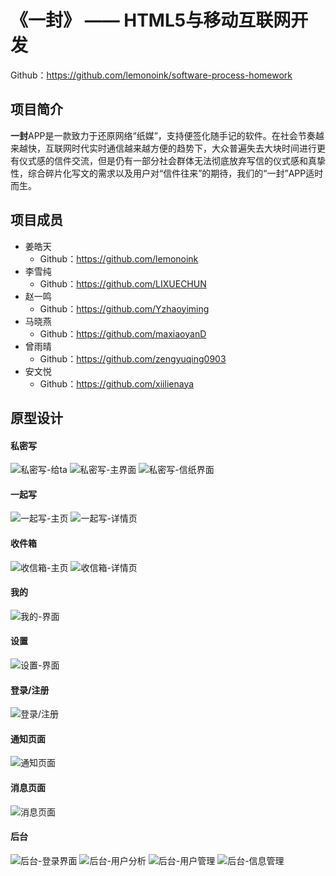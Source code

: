 # 《一封》 —— HTML5与移动互联网开发

Github：https://github.com/lemonoink/software-process-homework

## 项目简介

**一封**APP是一款致力于还原网络“纸媒”，支持便签化随手记的软件。在社会节奏越来越快，互联网时代实时通信越来越方便的趋势下，大众普遍失去大块时间进行更有仪式感的信件交流，但是仍有一部分社会群体无法彻底放弃写信的仪式感和真挚性，综合碎片化写文的需求以及用户对“信件往来”的期待，我们的“一封”APP适时而生。

## 项目成员

* 姜皓天
  * Github：https://github.com/lemonoink
* 李雪纯
  * Github：https://github.com/LIXUECHUN
* 赵一鸣
  * Github：https://github.com/Yzhaoyiming
* 马晓燕
  * Github：https://github.com/maxiaoyanD
* 曾雨晴
  * Github：https://github.com/zengyuqing0903
* 安文悦
  * Github：https://github.com/xiilienaya

## 原型设计

#### 私密写

![私密写-给ta](./images/1.png)
![私密写-主界面](./images/2.png)
![私密写-信纸界面](./images/3.png)

#### 一起写

![一起写-主页](./images/4.png)
![一起写-详情页](./images/5.png)

#### 收件箱

![收信箱-主页](./images/6.png)
![收信箱-详情页](./images/7.png)

#### 我的

![我的-界面](./images/8.png)

#### 设置

![设置-界面](./images/9.png)

#### 登录/注册

![登录/注册](./images/10.png)

#### 通知页面

![通知页面](./images/11.png)

#### 消息页面

![消息页面](./images/12.png)

#### 后台

![后台-登录界面](./images/13.png)
![后台-用户分析](./images/14.png)
![后台-用户管理](./images/15.png)
![后台-信息管理](./images/16.png)
